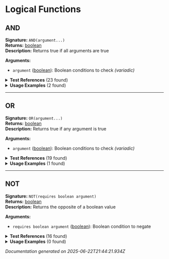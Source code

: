 # Logical Functions


## AND

**Signature:** `AND(argument...)`  
**Returns:** [boolean](../types.md#boolean)  
**Description:** Returns true if all arguments are true

**Arguments:**
- `argument` ([boolean](../types.md#boolean)): Boolean conditions to check *(variadic)*


<details>
<summary><strong>Test References</strong> (23 found)</summary>

- **boolean-literals.test.js** (1 reference)
  - [Line 30](/tests/boolean-literals.test.js#L30): `const result = evaluateFormula('AND(TRUE, FALSE)', testContext);`

- **if-function.test.js** (2 references)
  - [Line 42](/tests/if-function.test.js#L42): `const result = evaluateFormula('IF(AND(revenue > 1000, cost < 500), "Good Deal", "Check Again")', testContext);`
  - [Line 43](/tests/if-function.test.js#L43): `assertEqual(result, 'CASE WHEN (("s"."revenue" > 1000) AND ("s"."cost" < 500)) THEN \'Good Deal\' ELSE \'Check Again\' END');`

- **logical-operators-functions.test.js** (20 references)
  - [Line 3](/tests/logical-operators-functions.test.js#L3): `* Tests for AND(), OR(), NOT() functions (not infix operators)`
  - [Line 12](/tests/logical-operators-functions.test.js#L12): `const result = evaluateFormula('AND(revenue > 1000, cost < 500)', testContext);`
  - [Line 13](/tests/logical-operators-functions.test.js#L13): `assertEqual(result, '(("s"."revenue" > 1000) AND ("s"."cost" < 500))');`
  - [Line 17](/tests/logical-operators-functions.test.js#L17): `const result = evaluateFormula('AND(revenue > 1000, cost < 500, amount > 0)', testContext);`
  - [Line 18](/tests/logical-operators-functions.test.js#L18): `assertEqual(result, '(("s"."revenue" > 1000) AND ("s"."cost" < 500) AND ("s"."amount" > 0))');`
  - [Line 22](/tests/logical-operators-functions.test.js#L22): `const result = evaluateFormula('AND(closed, syndication)', testContext);`
  - [Line 27](/tests/logical-operators-functions.test.js#L27): `const result = evaluateFormula('AND(TRUE, FALSE)', testContext);`
  - [Line 70](/tests/logical-operators-functions.test.js#L70): `const result = evaluateFormula('AND(OR(revenue > 1000, cost < 100), revenue < 10000)', testContext);`
  - [Line 71](/tests/logical-operators-functions.test.js#L71): `assertEqual(result, '((("s"."revenue" > 1000) OR ("s"."cost" < 100)) AND ("s"."revenue" < 10000))');`
  - [Line 75](/tests/logical-operators-functions.test.js#L75): `const result = evaluateFormula('NOT(AND(revenue > 1000, cost < 100))', testContext);`
  - [Line 76](/tests/logical-operators-functions.test.js#L76): `assertEqual(result, 'NOT ((("s"."revenue" > 1000) AND ("s"."cost" < 100)))');`
  - [Line 80](/tests/logical-operators-functions.test.js#L80): `const result = evaluateFormula('OR(AND(revenue > 1000, NOT(closed)), amount = 0)', testContext);`
  - [Line 86](/tests/logical-operators-functions.test.js#L86): `const result = evaluateFormula('AND(revenue > 0, cost > 0, amount > 0, closed)', testContext);`
  - [Line 87](/tests/logical-operators-functions.test.js#L87): `assertEqual(result, '(("s"."revenue" > 0) AND ("s"."cost" > 0) AND ("s"."amount" > 0) AND "s"."closed")');`
  - [Line 97](/tests/logical-operators-functions.test.js#L97): `const result = evaluateFormula('AND(ISNULL(revenue), ISBLANK(note))', testContext);`
  - [Line 98](/tests/logical-operators-functions.test.js#L98): `assertEqual(result, '(("s"."revenue" IS NULL) AND ("s"."note" IS NULL OR "s"."note" = \'\'))');`
  - [Line 109](/tests/logical-operators-functions.test.js#L109): `() => evaluateFormula('AND()', testContext),`
  - [Line 117](/tests/logical-operators-functions.test.js#L117): `() => evaluateFormula('AND(TRUE)', testContext),`
  - [Line 157](/tests/logical-operators-functions.test.js#L157): `() => evaluateFormula('AND(revenue, cost)', testContext),`
  - [Line 181](/tests/logical-operators-functions.test.js#L181): `() => evaluateFormula('AND(revenue > 1000, cost, closed)', testContext),`
</details>

<details>
<summary><strong>Usage Examples</strong> (2 found)</summary>

- **examples/table/submission/compliance_check.formula** (1 reference)
  - [Line 1](/examples/table/submission/compliance_check.formula#L1): `IF(AND(amount <= 250000, DATEDIF(created_at, TODAY(), "days") <= 60), "✅ COMPLIANT", "⚠️ REVIEW NEEDED") & " | Age: " & STRING(DATEDIF(created_at, TODAY(), "days")) & " days"`

- **examples/table/submission/seasonal_analysis.formula** (1 reference)
  - [Line 1](/examples/table/submission/seasonal_analysis.formula#L1): `IF(AND(MONTH(created_at) >= 3, MONTH(created_at) <= 5), "🌸 SPRING", IF(AND(MONTH(created_at) >= 6, MONTH(created_at) <= 8), "☀️ SUMMER", IF(AND(MONTH(created_at) >= 9, MONTH(created_at) <= 11), "🍂 FALL", "❄️ WINTER"))) & " " & STRING(YEAR(created_at)) & " | " & merchant_rel.business_name`
</details>

---

## OR

**Signature:** `OR(argument...)`  
**Returns:** [boolean](../types.md#boolean)  
**Description:** Returns true if any argument is true

**Arguments:**
- `argument` ([boolean](../types.md#boolean)): Boolean conditions to check *(variadic)*


<details>
<summary><strong>Test References</strong> (19 found)</summary>

- **boolean-literals.test.js** (1 reference)
  - [Line 36](/tests/boolean-literals.test.js#L36): `const result = evaluateFormula('OR(TRUE, FALSE)', testContext);`

- **logical-operators-functions.test.js** (18 references)
  - [Line 3](/tests/logical-operators-functions.test.js#L3): `* Tests for AND(), OR(), NOT() functions (not infix operators)`
  - [Line 33](/tests/logical-operators-functions.test.js#L33): `const result = evaluateFormula('OR(revenue > 5000, cost < 100)', testContext);`
  - [Line 34](/tests/logical-operators-functions.test.js#L34): `assertEqual(result, '(("s"."revenue" > 5000) OR ("s"."cost" < 100))');`
  - [Line 38](/tests/logical-operators-functions.test.js#L38): `const result = evaluateFormula('OR(revenue > 5000, cost < 100, amount = 0)', testContext);`
  - [Line 39](/tests/logical-operators-functions.test.js#L39): `assertEqual(result, '(("s"."revenue" > 5000) OR ("s"."cost" < 100) OR ("s"."amount" = 0))');`
  - [Line 43](/tests/logical-operators-functions.test.js#L43): `const result = evaluateFormula('OR(closed, open_approval)', testContext);`
  - [Line 48](/tests/logical-operators-functions.test.js#L48): `const result = evaluateFormula('OR(TRUE, FALSE)', testContext);`
  - [Line 70](/tests/logical-operators-functions.test.js#L70): `const result = evaluateFormula('AND(OR(revenue > 1000, cost < 100), revenue < 10000)', testContext);`
  - [Line 71](/tests/logical-operators-functions.test.js#L71): `assertEqual(result, '((("s"."revenue" > 1000) OR ("s"."cost" < 100)) AND ("s"."revenue" < 10000))');`
  - [Line 80](/tests/logical-operators-functions.test.js#L80): `const result = evaluateFormula('OR(AND(revenue > 1000, NOT(closed)), amount = 0)', testContext);`
  - [Line 81](/tests/logical-operators-functions.test.js#L81): `assertEqual(result, '((("s"."revenue" > 1000) AND NOT ("s"."closed")) OR ("s"."amount" = 0))');`
  - [Line 91](/tests/logical-operators-functions.test.js#L91): `const result = evaluateFormula('OR(revenue > 5000, cost < 100, amount = 0, closed, syndication)', testContext);`
  - [Line 92](/tests/logical-operators-functions.test.js#L92): `assertEqual(result, '(("s"."revenue" > 5000) OR ("s"."cost" < 100) OR ("s"."amount" = 0) OR "s"."closed" OR "s"."syndication")');`
  - [Line 102](/tests/logical-operators-functions.test.js#L102): `const result = evaluateFormula('OR(ISNULL(revenue), revenue > 1000)', testContext);`
  - [Line 103](/tests/logical-operators-functions.test.js#L103): `assertEqual(result, '(("s"."revenue" IS NULL) OR ("s"."revenue" > 1000))');`
  - [Line 125](/tests/logical-operators-functions.test.js#L125): `() => evaluateFormula('OR()', testContext),`
  - [Line 133](/tests/logical-operators-functions.test.js#L133): `() => evaluateFormula('OR(FALSE)', testContext),`
  - [Line 165](/tests/logical-operators-functions.test.js#L165): `() => evaluateFormula('OR(revenue > 1000, "text")', testContext),`
</details>

<details>
<summary><strong>Usage Examples</strong> (1 found)</summary>

- **examples/table/submission/weekend_detector.formula** (1 reference)
  - [Line 1](/examples/table/submission/weekend_detector.formula#L1): `IF(OR(WEEKDAY(created_at) = 1, WEEKDAY(created_at) = 7), "📅 WEEKEND SUBMISSION", "🏢 WEEKDAY SUBMISSION") & " | " & STRING(WEEKDAY(created_at)) & "/7"`
</details>

---

## NOT

**Signature:** `NOT(requires boolean argument)`  
**Returns:** [boolean](../types.md#boolean)  
**Description:** Returns the opposite of a boolean value

**Arguments:**
- `requires boolean argument` ([boolean](../types.md#boolean)): Boolean condition to negate


<details>
<summary><strong>Test References</strong> (16 found)</summary>

- **boolean-literals.test.js** (2 references)
  - [Line 24](/tests/boolean-literals.test.js#L24): `const result = evaluateFormula('NOT(FALSE)', testContext);`
  - [Line 25](/tests/boolean-literals.test.js#L25): `assertEqual(result, 'NOT (FALSE)');`

- **logical-operators-functions.test.js** (14 references)
  - [Line 3](/tests/logical-operators-functions.test.js#L3): `* Tests for AND(), OR(), NOT() functions (not infix operators)`
  - [Line 54](/tests/logical-operators-functions.test.js#L54): `const result = evaluateFormula('NOT(revenue > 1000)', testContext);`
  - [Line 55](/tests/logical-operators-functions.test.js#L55): `assertEqual(result, 'NOT (("s"."revenue" > 1000))');`
  - [Line 59](/tests/logical-operators-functions.test.js#L59): `const result = evaluateFormula('NOT(closed)', testContext);`
  - [Line 60](/tests/logical-operators-functions.test.js#L60): `assertEqual(result, 'NOT ("s"."closed")');`
  - [Line 64](/tests/logical-operators-functions.test.js#L64): `const result = evaluateFormula('NOT(TRUE)', testContext);`
  - [Line 65](/tests/logical-operators-functions.test.js#L65): `assertEqual(result, 'NOT (TRUE)');`
  - [Line 75](/tests/logical-operators-functions.test.js#L75): `const result = evaluateFormula('NOT(AND(revenue > 1000, cost < 100))', testContext);`
  - [Line 76](/tests/logical-operators-functions.test.js#L76): `assertEqual(result, 'NOT ((("s"."revenue" > 1000) AND ("s"."cost" < 100)))');`
  - [Line 80](/tests/logical-operators-functions.test.js#L80): `const result = evaluateFormula('OR(AND(revenue > 1000, NOT(closed)), amount = 0)', testContext);`
  - [Line 81](/tests/logical-operators-functions.test.js#L81): `assertEqual(result, '((("s"."revenue" > 1000) AND NOT ("s"."closed")) OR ("s"."amount" = 0))');`
  - [Line 141](/tests/logical-operators-functions.test.js#L141): `() => evaluateFormula('NOT()', testContext),`
  - [Line 149](/tests/logical-operators-functions.test.js#L149): `() => evaluateFormula('NOT(TRUE, FALSE)', testContext),`
  - [Line 173](/tests/logical-operators-functions.test.js#L173): `() => evaluateFormula('NOT(revenue)', testContext),`
</details>

<details>
<summary><strong>Usage Examples</strong> (0 found)</summary>

No usage examples found for this function.
</details>


*Documentation generated on 2025-06-22T21:44:21.934Z*
